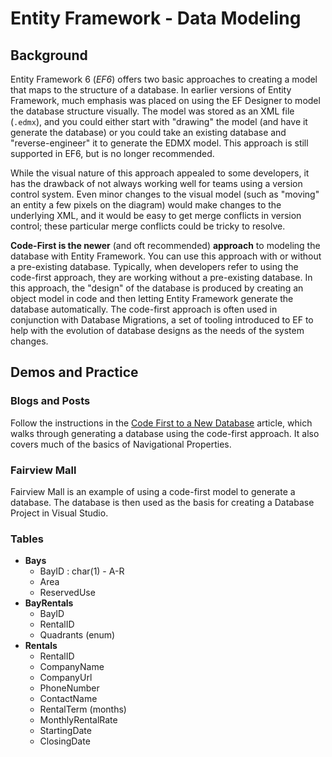 # Entity Framework - Data Modeling

## Background

Entity Framework 6 (*EF6*) offers two basic approaches to creating a model that maps to the structure of a database. In earlier versions of Entity Framework, much emphasis was placed on using the EF Designer to model the database structure visually. The model was stored as an XML file (`.edmx`), and you could either start with "drawing" the model (and have it generate the database) or you could take an existing database and "reverse-engineer" it to generate the EDMX model. This approach is still supported in EF6, but is no longer recommended.

While the visual nature of this approach appealed to some developers, it has the drawback of not always working well for teams using a version control system. Even minor changes to the visual model (such as "moving" an entity a few pixels on the diagram) would make changes to the underlying XML, and it would be easy to get merge conflicts in version control; these particular merge conflicts could be tricky to resolve.

**Code-First is the newer** (and oft recommended) **approach** to modeling the database with Entity Framework. You can use this approach with or without a pre-existing database. Typically, when developers refer to using the code-first approach, they are working without a pre-existing database. In this approach, the "design" of the database is produced by creating an object model in code and then letting Entity Framework generate the database automatically. The code-first approach is often used in conjunction with Database Migrations, a set of tooling introduced to EF to help with the evolution of database designs as the needs of the system changes.

## Demos and Practice

### Blogs and Posts

Follow the instructions in the [Code First to a New Database](https://docs.microsoft.com/en-us/ef/ef6/modeling/code-first/workflows/new-database) article, which walks through generating a database using the code-first approach. It also covers much of the basics of Navigational Properties.

### Fairview Mall

Fairview Mall is an example of using a code-first model to generate a database. The database is then used as the basis for creating a Database Project in Visual Studio.

### Tables

- **Bays**
  - BayID : char(1) - A-R
  - Area
  - ReservedUse
- **BayRentals**
  - BayID
  - RentalID
  - Quadrants (enum)
- **Rentals**
  - RentalID
  - CompanyName
  - CompanyUrl
  - PhoneNumber
  - ContactName
  - RentalTerm (months)
  - MonthlyRentalRate
  - StartingDate
  - ClosingDate

